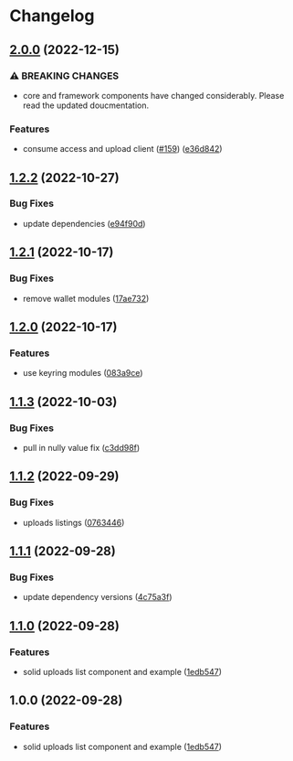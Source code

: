# Changelog

## [2.0.0](https://github.com/web3-storage/w3ui/compare/solid-uploads-list-v1.2.2...solid-uploads-list-v2.0.0) (2022-12-15)


### ⚠ BREAKING CHANGES

* core and framework components have changed considerably. Please read the updated doucmentation.

### Features

* consume access and upload client ([#159](https://github.com/web3-storage/w3ui/issues/159)) ([e36d842](https://github.com/web3-storage/w3ui/commit/e36d842b1695032355ab29646c3dce6a33880517))

## [1.2.2](https://github.com/web3-storage/w3ui/compare/solid-uploads-list-v1.2.1...solid-uploads-list-v1.2.2) (2022-10-27)


### Bug Fixes

* update dependencies ([e94f90d](https://github.com/web3-storage/w3ui/commit/e94f90d08e575f16ca4a91c6032bc3af6a613fcf))

## [1.2.1](https://github.com/web3-storage/w3ui/compare/solid-uploads-list-v1.2.0...solid-uploads-list-v1.2.1) (2022-10-17)


### Bug Fixes

* remove wallet modules ([17ae732](https://github.com/web3-storage/w3ui/commit/17ae7326b08b0129a64de4235d795a808e750514))

## [1.2.0](https://github.com/web3-storage/w3ui/compare/solid-uploads-list-v1.1.3...solid-uploads-list-v1.2.0) (2022-10-17)


### Features

* use keyring modules ([083a9ce](https://github.com/web3-storage/w3ui/commit/083a9ce3c64b91cb3017308bdf71f046ec93bce0))

## [1.1.3](https://github.com/web3-storage/w3ui/compare/solid-uploads-list-v1.1.2...solid-uploads-list-v1.1.3) (2022-10-03)


### Bug Fixes

* pull in nully value fix ([c3dd98f](https://github.com/web3-storage/w3ui/commit/c3dd98f860d63f9c653c4c2ca17d10e027c58a0a))

## [1.1.2](https://github.com/web3-storage/w3ui/compare/solid-uploads-list-v1.1.1...solid-uploads-list-v1.1.2) (2022-09-29)


### Bug Fixes

* uploads listings ([0763446](https://github.com/web3-storage/w3ui/commit/0763446f1d6d70b1c3adef8221b35396b133c01e))

## [1.1.1](https://github.com/web3-storage/w3ui/compare/solid-uploads-list-v1.1.0...solid-uploads-list-v1.1.1) (2022-09-28)


### Bug Fixes

* update dependency versions ([4c75a3f](https://github.com/web3-storage/w3ui/commit/4c75a3fc277f47fc7f9856df78e65b2284a02e80))

## [1.1.0](https://github.com/web3-storage/w3ui/compare/solid-uploads-list-v1.0.0...solid-uploads-list-v1.1.0) (2022-09-28)


### Features

* solid uploads list component and example ([1edb547](https://github.com/web3-storage/w3ui/commit/1edb547647191d0cf41bf2a4a44821d45d8543e0))

## 1.0.0 (2022-09-28)


### Features

* solid uploads list component and example ([1edb547](https://github.com/web3-storage/w3ui/commit/1edb547647191d0cf41bf2a4a44821d45d8543e0))
